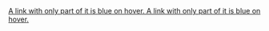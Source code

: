 <html>
  <body>
<a class="text-gray-dark no-underline" href="#url">
  A link with only part of it is <span class="link-hover-green">blue on hover</span>.
</a>
   </body>
<a class="text-gray-dark no-underline" href="#url">
  A link with only part of it is <span class="link-hover-green">blue on hover</span>.
</a>
 </html>
